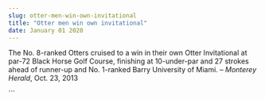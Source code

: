 ```yaml
---
slug: otter-men-win-own-invitational
title: "Otter men win own invitational"
date: January 01 2020
---
```


 
<p>
  The No. 8-ranked Otters cruised to a win in their own Otter Invitational at
  par-72 Black Horse Golf Course, finishing at 10-under-par and 27 strokes ahead
  of runner-up and No. 1-ranked Barry University of Miami. –
  <em>Monterey Herald</em>, Oct. 23, 2013
</p>
```
